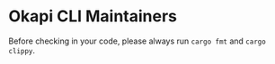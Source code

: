 # Okapi CLI Maintainers

Before checking in your code, please always run `cargo fmt` and `cargo clippy`.